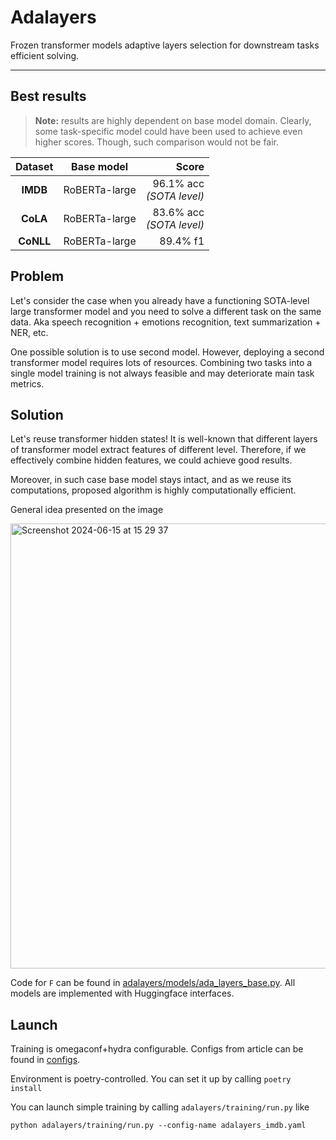 # Adalayers

Frozen transformer models adaptive layers selection
for downstream tasks efficient solving.

---

## Best results

> **Note:** results are highly dependent on base model domain.
> Clearly, some task-specific model could have been used to
> achieve even higher scores. Though, such
> comparison would not be fair.

| **Dataset** | **Base model** | **Score** |
|:-----------:|:--------------:|---------:|
| **IMDB**        | RoBERTa-large  | 96.1% acc <br>*(SOTA level)* |
| **CoLA**        | RoBERTa-large  | 83.6% acc <br>*(SOTA level)* |
| **CoNLL**       | RoBERTa-large  | 89.4% f1  |

## Problem

Let's consider the case when you already have a functioning SOTA-level large
transformer model and you need to solve a different task on the same data.
Aka speech recognition + emotions recognition, text summarization + NER, etc.

One possible solution is to use second model.
However, deploying a second transformer model requires lots of resources.
Combining two tasks into a single model training is not always feasible and may
deteriorate main task metrics.

## Solution

Let's reuse transformer hidden states! It is well-known that different
layers of transformer model extract features of different level. Therefore,
if we effectively combine hidden features, we could achieve good results.

Moreover, in such case base model stays intact, and as we reuse its computations,
proposed algorithm is highly computationally efficient.

General idea presented on the image

<img width="712" alt="Screenshot 2024-06-15 at 15 29 37" src="https://github.com/alexdremov/adalayers/assets/25539425/abbddae1-ba58-46cc-ad9a-672d38dca68f">

Code for `F` can be found in [adalayers/models/ada_layers_base.py](https://github.com/alexdremov/adalayers/blob/main/adalayers/models/ada_layers_base.py).
All models are implemented with Huggingface interfaces.

## Launch

Training is omegaconf+hydra configurable. Configs from article can be found in
[configs](https://github.com/alexdremov/adalayers/tree/main/configs).

Environment is poetry-controlled. You can set it up by calling `poetry install`

You can launch simple training by calling `adalayers/training/run.py` like

```
python adalayers/training/run.py --config-name adalayers_imdb.yaml
```
